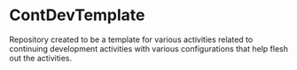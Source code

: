 # ContDevTemplate
Repository created to be a template for various activities related to continuing development activities with various configurations that help flesh out the activities.
